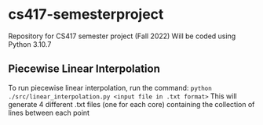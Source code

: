# cs417-semesterproject
Repository for CS417 semester project (Fall 2022)
Will be coded using Python 3.10.7

## Piecewise Linear Interpolation
To run piecewise linear interpolation, run the command:
`python ./src/linear_interpolation.py <input file in .txt format>`
This will generate 4 different .txt files (one for each core) containing the collection of lines between each point